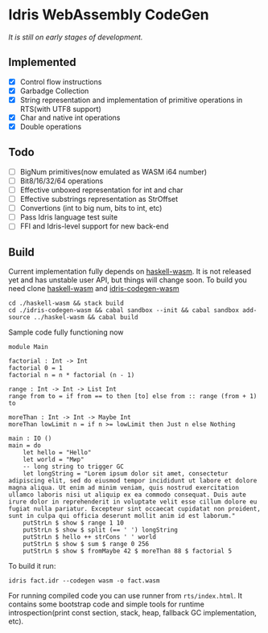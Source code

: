 # Idris WebAssembly CodeGen

*It is still on early stages of development.*

## Implemented
  * [x] Control flow instructions
  * [x] Garbadge Collection
  * [x] String representation and implementation of primitive operations in RTS(with UTF8 support)
  * [x] Char and native int operations
  * [x] Double operations

## Todo
  * [ ] BigNum primitives(now emulated as WASM i64 number)
  * [ ] Bit8/16/32/64 operations
  * [ ] Effective unboxed representation for int and char
  * [ ] Effective substrings representation as StrOffset
  * [ ] Convertions (int to big num, bits to int, etc)
  * [ ] Pass Idris language test suite
  * [ ] FFI and Idris-level support for new back-end

## Build
Current implementation fully depends on [haskell-wasm](https://github.com/SPY/haskell-wasm).
It is not released yet and has unstable user API, but things will change soon.
To build you need clone [haskell-wasm](https://github.com/SPY/haskell-wasm) and [idris-codegen-wasm](https://github.com/SPY/idris-codegen-wasm)

```
cd ./haskell-wasm && stack build
cd ./idris-codegen-wasm && cabal sandbox --init && cabal sandbox add-source ../haskel-wasm && cabal build
```

Sample code fully functioning now

```
module Main

factorial : Int -> Int
factorial 0 = 1
factorial n = n * factorial (n - 1)

range : Int -> Int -> List Int
range from to = if from == to then [to] else from :: range (from + 1) to

moreThan : Int -> Int -> Maybe Int
moreThan lowLimit n = if n >= lowLimit then Just n else Nothing

main : IO ()
main = do
    let hello = "Hello"
    let world = "Мир"
    -- long string to trigger GC
    let longString = "Lorem ipsum dolor sit amet, consectetur adipiscing elit, sed do eiusmod tempor incididunt ut labore et dolore magna aliqua. Ut enim ad minim veniam, quis nostrud exercitation ullamco laboris nisi ut aliquip ex ea commodo consequat. Duis aute irure dolor in reprehenderit in voluptate velit esse cillum dolore eu fugiat nulla pariatur. Excepteur sint occaecat cupidatat non proident, sunt in culpa qui officia deserunt mollit anim id est laborum."
    putStrLn $ show $ range 1 10
    putStrLn $ show $ split (== ' ') longString
    putStrLn $ hello ++ strCons ' ' world
    putStrLn $ show $ sum $ range 0 256
    putStrLn $ show $ fromMaybe 42 $ moreThan 88 $ factorial 5
```

To build it run:
```
idris fact.idr --codegen wasm -o fact.wasm
```

For running compiled code you can use runner from `rts/index.html`. It contains some bootstrap code and simple tools for runtime introspection(print const section, stack, heap, fallback GC implementation, etc).
